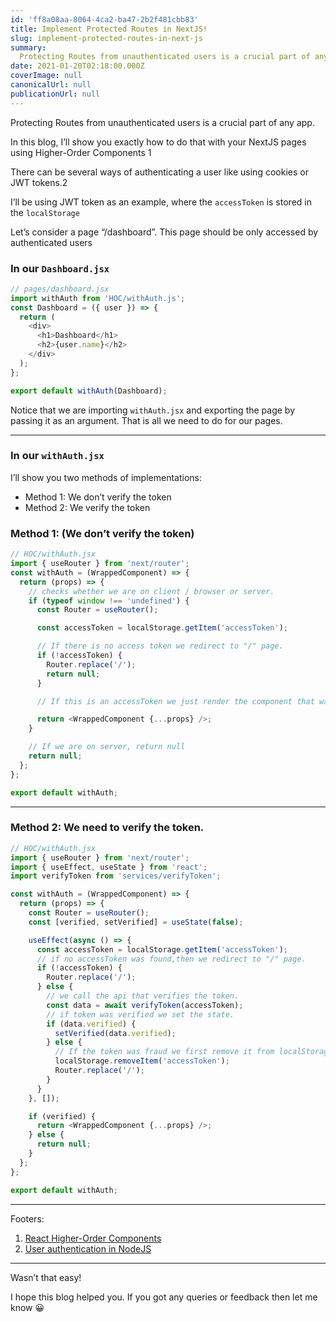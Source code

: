 ```yaml
---
id: 'ff8a08aa-8064-4ca2-ba47-2b2f481cbb83'
title: Implement Protected Routes in NextJS!
slug: implement-protected-routes-in-next-js
summary:
  Protecting Routes from unauthenticated users is a crucial part of any app
date: 2021-01-20T02:18:00.000Z
coverImage: null
canonicalUrl: null
publicationUrl: null
---
```


Protecting Routes from unauthenticated users is a crucial part of any app.

In this blog, I’ll show you exactly how to do that with your NextJS pages using
Higher-Order Components 1

There can be several ways of authenticating a user like using cookies or JWT
tokens.2

I’ll be using JWT token as an example, where the `accessToken` is stored in the
`localStorage`

Let’s consider a page “/dashboard”. This page should be only accessed by
authenticated users

### In our `Dashboard.jsx`

```typescript
// pages/dashboard.jsx
import withAuth from 'HOC/withAuth.js';
const Dashboard = ({ user }) => {
  return (
    <div>
      <h1>Dashboard</h1>
      <h2>{user.name}</h2>
    </div>
  );
};

export default withAuth(Dashboard);
```

Notice that we are importing `withAuth.jsx` and exporting the page by passing it
as an argument. That is all we need to do for our pages.

---

### In our `withAuth.jsx`

I’ll show you two methods of implementations:

- Method 1: We don’t verify the token
- Method 2: We verify the token

### Method 1: (We don’t verify the token)

```typescript
// HOC/withAuth.jsx
import { useRouter } from 'next/router';
const withAuth = (WrappedComponent) => {
  return (props) => {
    // checks whether we are on client / browser or server.
    if (typeof window !== 'undefined') {
      const Router = useRouter();

      const accessToken = localStorage.getItem('accessToken');

      // If there is no access token we redirect to "/" page.
      if (!accessToken) {
        Router.replace('/');
        return null;
      }

      // If this is an accessToken we just render the component that was passed with all its props

      return <WrappedComponent {...props} />;
    }

    // If we are on server, return null
    return null;
  };
};

export default withAuth;
```

---

### Method 2: We need to verify the token.

```typescript
// HOC/withAuth.jsx
import { useRouter } from 'next/router';
import { useEffect, useState } from 'react';
import verifyToken from 'services/verifyToken';

const withAuth = (WrappedComponent) => {
  return (props) => {
    const Router = useRouter();
    const [verified, setVerified] = useState(false);

    useEffect(async () => {
      const accessToken = localStorage.getItem('accessToken');
      // if no accessToken was found,then we redirect to "/" page.
      if (!accessToken) {
        Router.replace('/');
      } else {
        // we call the api that verifies the token.
        const data = await verifyToken(accessToken);
        // if token was verified we set the state.
        if (data.verified) {
          setVerified(data.verified);
        } else {
          // If the token was fraud we first remove it from localStorage and then redirect to "/"
          localStorage.removeItem('accessToken');
          Router.replace('/');
        }
      }
    }, []);

    if (verified) {
      return <WrappedComponent {...props} />;
    } else {
      return null;
    }
  };
};

export default withAuth;
```

---

Footers:

1. [React Higher-Order Components](https://reactjs.org/docs/higher-order-components.html)
2. [User authentication in NodeJS](https://debbie.hashnode.dev/a-beginners-guide-to-user-authentication-and-authorization-with-json-web-tokens-versus-sessions-in-nodejs)

---

Wasn’t that easy!

I hope this blog helped you. If you got any queries or feedback then let me know
😀
